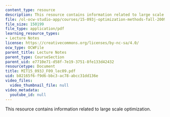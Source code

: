 ```yaml
---
content_type: resource
description: This resource contains information related to large scale optimization.
file: /ol-ocw-studio-app/courses/15-093j-optimization-methods-fall-2009/b82165f6f9d6bbc3ac78abcc31dd136e_MIT15_093J_F09_lec09.pdf
file_size: 150199
file_type: application/pdf
learning_resource_types:
- Lecture Notes
license: https://creativecommons.org/licenses/by-nc-sa/4.0/
ocw_type: OCWFile
parent_title: Lecture Notes
parent_type: CourseSection
parent_uid: e7710e71-d58f-7e19-3751-8fe133d42432
resourcetype: Document
title: MIT15_093J_F09_lec09.pdf
uid: b82165f6-f9d6-bbc3-ac78-abcc31dd136e
video_files:
  video_thumbnail_file: null
video_metadata:
  youtube_id: null
---
```

This resource contains information related to large scale optimization.
